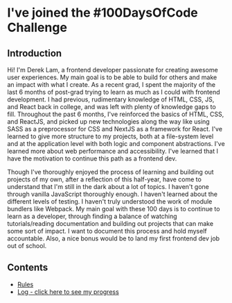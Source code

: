 # I've joined the #100DaysOfCode Challenge

## Introduction
Hi! I'm Derek Lam, a frontend developer passionate for creating awesome user experiences. My main goal is to be able to build for others and make an impact with what I create. As a recent grad, I spent the majority of the last 6 months of post-grad trying to learn as much as I could with frontend development. I had previous, rudimentary knowledge of HTML, CSS, JS, and React back in college, and was left with plenty of knowledge gaps to fill. Throughout the past 6 months, I've reinforced the basics of HTML, CSS, and ReactJS, and picked up new technologies along the way like using SASS as a preprocessor for CSS and NextJS as a framework for React. I've learned to give more structure to my projects, both at a file-system level and at the application level with both logic and component abstractions. I've learned more about web performance and accessibility. I've learned that I have the motivation to continue this path as a frontend dev.

Though I've thoroughly enjoyed the process of learning and building out projects of my own, after a reflection of this half-year, have come to understand that I'm still in the dark about a lot of topics. I haven't gone through vanilla JavaScript thoroughly enough. I haven't learned about the different levels of testing. I haven't truly understood the work of module bundlers like Webpack. My main goal with these 100 days is to continue to learn as a developer, through finding a balance of watching tutorials/reading documentation and building out projects that can make some sort of impact. I want to document this process and hold myself accountable. Also, a nice bonus would be to land my first frontend dev job out of school.

## Contents

* [Rules](rules.md)
* [Log - click here to see my progress](logs/)




